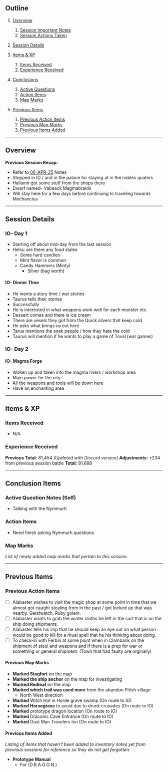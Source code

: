 ## Outline
1. [Overview](Overview)
   1. [Session Important Notes](#session-important-notes)
   2. [Session Actions Taken](#session-actions-taken)
2. [Session Details](#session-details)

3. [Items & XP](#items--xp)
   1. [Items Received](#items-received)
   2. [Experience Received](#experience-received)
4. [Conclusions](#conclusion-items)
   1. [Active Questions](#active-question-notes-self)
   2. [Action Items](#action-items-(previous))
   3. [Map Marks](#map-marks)
5. [Previous Items](#previous-items)
   1. [Previous Action Items](#previous-action-items)
   2. [Previous Map Marks](#previous-map-marks)
   3. [Previous Items Added](#previous-items-added)
______________________________
## Overview
**Previous Session Recap:**
- Refer to [06-APR-25](06-APR-25.md) Notes<br>
- Stopped in IO / and in the palace for staying at in the nobles quaters
- Hallamir got some stuff from the shops there
- Dwarf named- Vabeack Magmabraids
- Will stay here for a few days before continuing to traveling towards Mechancius
_____________________________________
## Session Details
### IO- Day 1
- Starting off about mid-day from the last session
- Helra: are there any food stales
  - Some hard candies 
  - Mint flavor is common
  - Candy Hammers (Minty)
    - Silver (bag worth)
#### IO- Dinner TIme
- He wants a story time / war stories
 - Taurus tells their stories
 - Successfully
 - He is interested in what weapons work well for each monster etc.
- Dessert comes and there is ice cream
 - There are vesels they got from the Quick silvers that keep cold
- He asks what brings us out here
 - Tarus mentions the snek people / how they hate the cold
 - Taurus will mention if he wants to play a game of Toval (war games)

### IO- Day 2
#### IO- Magma Forge
- Woken up and taken into the magma rivers / workshop area
- Main power for the city
- All the weapons and tools will be down here
- Have an enchanting area
___________________________________________

## Items & XP
### Items Received
- N/A


### Experience Received
**Previous Total:** 81,454 _(Updated with Discord version)_
**Adjustments:** +234 from previous session battle
**Total:** 81,688

_________________________________
## Conclusion Items
### Active Question Notes (Self)
- Talking with the Nymmurh 

### Action Items
- Need finish asking Nymmurh questions

### Map Marks
_List of newly added map marks that pertain to this session._


---------------------------------
## Previous Items
### Previous Action Items
- [ ] Alabaster wishes to visit the magic shop at some point in time that we almost got caught stealing from in the past / got locked up that was nearby. Geistwatch. Ruby golem.
- [ ] Alabaster wants to grab the winter cloths he left in the cart that is on the ship doing shipments.
- [ ] Alabaster tells his imp that he should keep an eye out on what person would be good to kill for a ritual spell that he his thinking about doing. 
- [ ] To check-in with Ferbin at some point when in Clambank on the shipment of steel and weapons and if there is a prep for war or something or general shipment. (Town that had faulty ore orginally)

#### Previous Map Marks
- **Marked Stagfort** on the map
- **Marked the ship anchor** on the map for investigating
- **Marked Redleaf** on the map
- **Marked which trail was used more** from the abandon Pitish village
  - North West direction
- **Marked** Witch Hut in Horde grave swamp  (On route to IO)
- **Marked Horsegrave** to avoid due to drunk crusades   (On route to IO)
- **Marked** prototype dragon location  (On route to IO)
- **Marked** Draconic Cave Entrance   (On route to IO)
- **Marked** Dust Man Travelers Inn   (On route to IO)


#### Previous Items Added
_Listing of items that haven't been added to inventory notes yet from previous sessions for reference so they do not get forgotten._
- **Prototype Manual** 
  - For (D.R.A.G.O.N.)